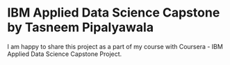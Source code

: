 # IBM Applied Data Science Capstone by Tasneem Pipalyawala

I am happy to share this project as a part of my course with Coursera - IBM Applied Data Science Capstone Project.
